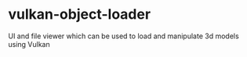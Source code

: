 # vulkan-object-loader
UI and file viewer which can be used to load and manipulate 3d models using Vulkan
